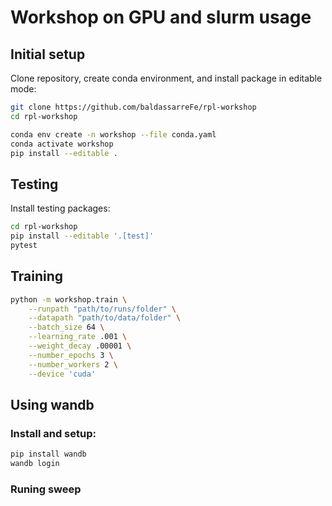# Workshop on GPU and slurm usage

## Initial setup

Clone repository, create conda environment, and install package in editable mode:

```bash
git clone https://github.com/baldassarreFe/rpl-workshop
cd rpl-workshop

conda env create -n workshop --file conda.yaml
conda activate workshop
pip install --editable .
```

## Testing

Install testing packages:

```bash
cd rpl-workshop
pip install --editable '.[test]'
pytest
```

## Training

```bash
python -m workshop.train \
    --runpath "path/to/runs/folder" \
    --datapath "path/to/data/folder" \
    --batch_size 64 \
    --learning_rate .001 \
    --weight_decay .00001 \
    --number_epochs 3 \
    --number_workers 2 \
    --device 'cuda'
```

## Using wandb

### Install and setup:

```bash
pip install wandb
wandb login
```

### Runing sweep

